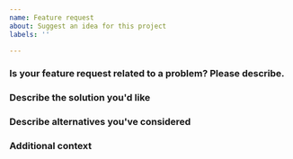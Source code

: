 ```yaml
---
name: Feature request
about: Suggest an idea for this project
labels: ''

---
```


### Is your feature request related to a problem? Please describe.
<!--A clear and concise description of what the problem is. Ex. I'm always frustrated when [...]-->

### Describe the solution you'd like
<!--A clear and concise description of what you want to happen.-->

### Describe alternatives you've considered
<!--A clear and concise description of any alternative solutions or features you've considered.-->

### Additional context
<!--Add any other context or screenshots about the feature request here.-->
